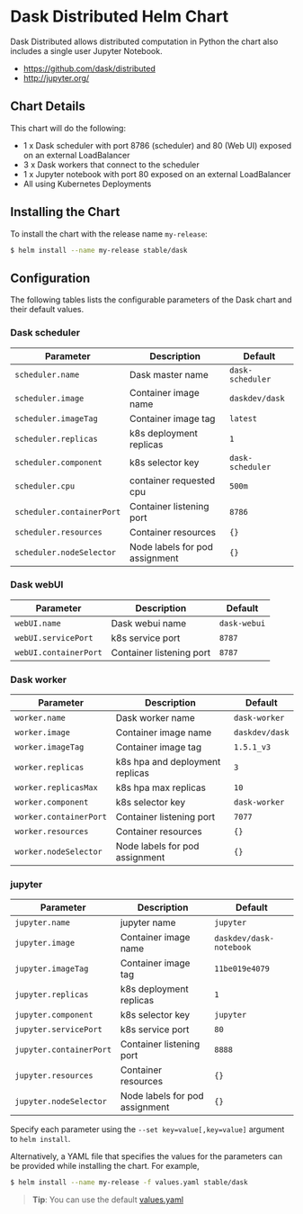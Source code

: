 # Dask Distributed Helm Chart

Dask Distributed allows distributed computation in Python the chart also includes a single user Jupyter Notebook.

* https://github.com/dask/distributed
* http://jupyter.org/

## Chart Details

This chart will do the following:

* 1 x Dask scheduler with port 8786 (scheduler) and 80 (Web UI) exposed on an external LoadBalancer
* 3 x Dask workers that connect to the scheduler
* 1 x Jupyter notebook with port 80 exposed on an external LoadBalancer
* All using Kubernetes Deployments

## Installing the Chart

To install the chart with the release name `my-release`:

```bash
$ helm install --name my-release stable/dask
```

## Configuration

The following tables lists the configurable parameters of the Dask chart and their default values.

### Dask scheduler

| Parameter                 | Description                    | Default          |
| ------------------------- | ------------------------------ | ---------------- |
| `scheduler.name`          | Dask master name               | `dask-scheduler` |
| `scheduler.image`         | Container image name           | `daskdev/dask`   |
| `scheduler.imageTag`      | Container image tag            | `latest`         |
| `scheduler.replicas`      | k8s deployment replicas        | `1`              |
| `scheduler.component`     | k8s selector key               | `dask-scheduler` |
| `scheduler.cpu`           | container requested cpu        | `500m`           |
| `scheduler.containerPort` | Container listening port       | `8786`           |
| `scheduler.resources`     | Container resources            | `{}`             |
| `scheduler.nodeSelector`  | Node labels for pod assignment | `{}`             |

### Dask webUI

| Parameter             | Description              | Default      |
| --------------------- | ------------------------ | ------------ |
| `webUI.name`          | Dask webui name          | `dask-webui` |
| `webUI.servicePort`   | k8s service port         | `8787`       |
| `webUI.containerPort` | Container listening port | `8787`       |

### Dask worker

| Parameter              | Description                     | Default        |
| ---------------------- | ------------------------------- | -------------- |
| `worker.name`          | Dask worker name                | `dask-worker`  |
| `worker.image`         | Container image name            | `daskdev/dask` |
| `worker.imageTag`      | Container image tag             | `1.5.1_v3`     |
| `worker.replicas`      | k8s hpa and deployment replicas | `3`            |
| `worker.replicasMax`   | k8s hpa max replicas            | `10`           |
| `worker.component`     | k8s selector key                | `dask-worker`  |
| `worker.containerPort` | Container listening port        | `7077`         |
| `worker.resources`     | Container resources             | `{}`           |
| `worker.nodeSelector`  | Node labels for pod assignment  | `{}`           |

### jupyter

| Parameter               | Description                    | Default                 |
| ----------------------- | ------------------------------ | ----------------------- |
| `jupyter.name`          | jupyter name                   | `jupyter`               |
| `jupyter.image`         | Container image name           | `daskdev/dask-notebook` |
| `jupyter.imageTag`      | Container image tag            | `11be019e4079`          |
| `jupyter.replicas`      | k8s deployment replicas        | `1`                     |
| `jupyter.component`     | k8s selector key               | `jupyter`               |
| `jupyter.servicePort`   | k8s service port               | `80`                    |
| `jupyter.containerPort` | Container listening port       | `8888`                  |
| `jupyter.resources`     | Container resources            | `{}`                    |
| `jupyter.nodeSelector`  | Node labels for pod assignment | `{}`                    |

Specify each parameter using the `--set key=value[,key=value]` argument to `helm install`.

Alternatively, a YAML file that specifies the values for the parameters can be provided while installing the chart. For example,

```bash
$ helm install --name my-release -f values.yaml stable/dask
```

> **Tip**: You can use the default [values.yaml](values.yaml)
